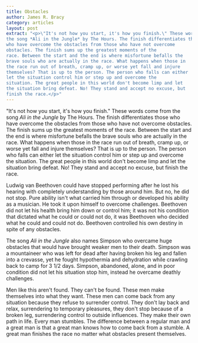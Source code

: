 ```yaml
---
title: Obstacles
author: James R. Bracy
category: articles
layout: post
extract: "<p>\"It's not how you start, it's how you finish.\" These words come from
the song *Ali in the Jungle* by The Hours. The finish differentiates those
who have overcome the obstacles from those who have not overcome
obstacles. The finish sums up the greatest moments of the
race. Between the start and the end is where misfortune befalls the
brave souls who are actually in the race. What happens when those in
the race run out of breath, cramp up, or worse yet fall and injure
themselves? That is up to the person. The person who falls can either
let the situation control him or step up and overcome the
situation. The great people in this world don't become limp and let
the situation bring defeat. No! They stand and accept no excuse, but
finish the race.</p>"
---
```




"It's not how you start, it's how you finish." These words come from
the song *Ali in the Jungle* by The Hours. The finish differentiates those
who have overcome the obstacles from those who have not overcome
obstacles. The finish sums up the greatest moments of the
race. Between the start and the end is where misfortune befalls the
brave souls who are actually in the race. What happens when those in
the race run out of breath, cramp up, or worse yet fall and injure
themselves? That is up to the person. The person who falls can either
let the situation control him or step up and overcome the
situation. The great people in this world don't become limp and let
the situation bring defeat. No! They stand and accept no excuse, but
finish the race. 

Ludwig van Beethoven could have stopped performing after he lost his
hearing with completely understanding by those around him. But no, he
did not stop. Pure ability isn't what carried him through or developed
his ability as a musician. He took it upon himself to overcome
challenges. Beethoven did not let his health bring him down or control
him; it was not his condition that dictated what he could or could not
do, it was Beethoven who decided what he could and could not
do. Beethoven controlled his own destiny in spite of any obstacles. 

The song *Ali in the Jungle* also names Simpson who overcame
huge obstacles that would have brought weaker men to their
death. Simpson was a mountaineer who was left for dead after having
broken his leg and fallen into a crevasse, yet he fought hypothermia
and dehydration while crawling back to camp for 3 1/2 days. Simpson,
abandoned, alone, and in poor condition did not let his
situation stop him, instead he overcame deathly challenges.

Men like this aren't found. They can't be found. These men make
themselves into what they want. These men can
come back from any situation because they refuse to surrender
control. They don't lay back and relax, surrendering to temporary
pleasures, they don't stop because of a broken leg, surrendering control
to outside influences. They make their own path in life. Every man
stumbles. The difference between a regular man and a great man is that
a great man knows how to come back from a stumble. A great man
finishes the race no matter what obstacles present themselves.
